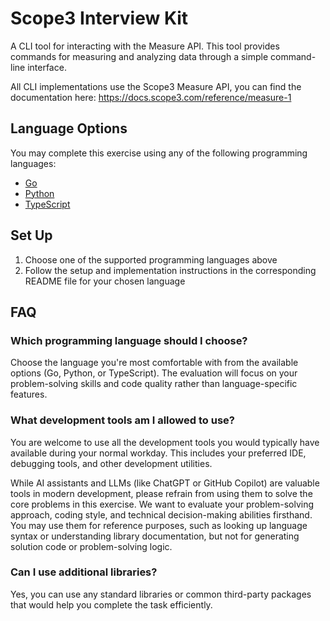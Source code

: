 # Scope3 Interview Kit

A CLI tool for interacting with the Measure API. This tool provides commands for measuring and analyzing data through a simple command-line interface.

All CLI implementations use the Scope3 Measure API, you can find the documentation here: https://docs.scope3.com/reference/measure-1

## Language Options

You may complete this exercise using any of the following programming languages:

- [Go](./go/README.md)
- [Python](./python/README.md)
- [TypeScript](./typescript/README.md)

## Set Up

1. Choose one of the supported programming languages above
2. Follow the setup and implementation instructions in the corresponding README file for your chosen language

## FAQ

### Which programming language should I choose?
Choose the language you're most comfortable with from the available options (Go, Python, or TypeScript). The evaluation will focus on your problem-solving skills and code quality rather than language-specific features.

### What development tools am I allowed to use?
You are welcome to use all the development tools you would typically have available during your normal workday. This includes your preferred IDE, debugging tools, and other development utilities.

While AI assistants and LLMs (like ChatGPT or GitHub Copilot) are valuable tools in modern development, please refrain from using them to solve the core problems in this exercise. We want to evaluate your problem-solving approach, coding style, and technical decision-making abilities firsthand. You may use them for reference purposes, such as looking up language syntax or understanding library documentation, but not for generating solution code or problem-solving logic.

### Can I use additional libraries?
Yes, you can use any standard libraries or common third-party packages that would help you complete the task efficiently.
